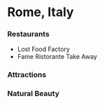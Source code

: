 # Rome, Italy

### Restaurants
- Lost Food Factory
- Fame Ristorante Take Away

### Attractions

### Natural Beauty
